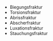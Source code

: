 - Biegungsfraktur
- Torsionsfraktur
- Abrissfraktur
- Abscherfraktur
- Luxationsfraktur
- Stauchungsfraktur